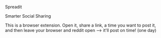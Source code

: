 Spreadit

Smarter Social Sharing

This is a browser extension.  Open it, share a link, a time you want to post it, and then leave your browser and reddit open --> it'll post on time! (one day)